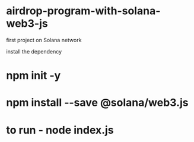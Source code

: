 # airdrop-program-with-solana-web3-js
first project on Solana network


install the dependency 

# npm init -y
# npm install --save @solana/web3.js
# to run - node index.js
